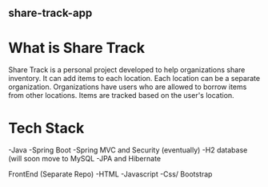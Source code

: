 ## share-track-app

# What is Share Track
Share Track is a personal project developed to help organizations share inventory.
It can add items to each location. Each location can be a separate organization.
Organizations have users who are allowed to borrow items from other locations.
Items are tracked based on the user's location.

# Tech Stack
-Java
-Spring Boot
-Spring MVC and Security (eventually)
-H2 database (will soon move to MySQL
-JPA and Hibernate

FrontEnd
(Separate Repo)
-HTML
-Javascript
-Css/ Bootstrap
